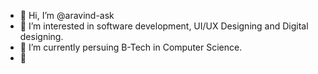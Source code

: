 - 👋 Hi, I’m @aravind-ask
- 👀 I’m interested in software development, UI/UX Designing and Digital designing.
- 🌱 I’m currently persuing B-Tech in Computer Science.
- 💞️ 
<!---
aravind-ask/aravind-ask is a ✨ special ✨ repository because its `README.md` (this file) appears on your GitHub profile.
You can click the Preview link to take a look at your changes.
--->
